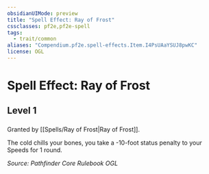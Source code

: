 ```yaml
---
obsidianUIMode: preview
title: "Spell Effect: Ray of Frost"
cssclasses: pf2e,pf2e-spell
tags:
  - trait/common
aliases: "Compendium.pf2e.spell-effects.Item.I4PsUAaYSUJ8pwKC"
license: OGL
---
```

# Spell Effect: Ray of Frost
## Level 1
### 






Granted by [[Spells/Ray of Frost|Ray of Frost]].

The cold chills your bones, you take a -10-foot status penalty to your Speeds for 1 round.

*Source: Pathfinder Core Rulebook*
*OGL*